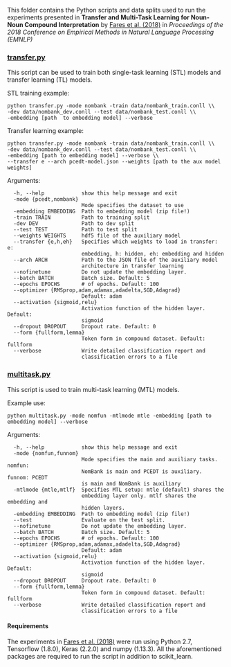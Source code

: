 This folder contains the Python scripts and data splits used to run the
experiments presented in 
__Transfer and Multi-Task Learning for Noun-Noun Compound Interpretation__
by [Fares et al. (2018)](https://arxiv.org/abs/1809.06748) in _Proceedings of
the 2018 Conference on Empirical Methods in Natural Language Processing 
(EMNLP)_


### [transfer.py](code/transfer.py)

This script can be used to train both single-task learning (STL) models and
transfer learning (TL) models.

STL training example: 
```console 
python transfer.py -mode nombank -train data/nombank_train.conll \\
-dev data/nombank_dev.conll --test data/nombank_test.conll \\ 
-embedding [path  to embedding model] --verbose
```

Transfer learning example: 
```console 
python transfer.py -mode nombank -train data/nombank_train.conll \\
-dev data/nombank_dev.conll --test data/nombank_test.conll \\ 
-embedding [path to embedding model] --verbose \\
--transfer e --arch pcedt-model.json --weights [path to the aux model weights]
```

Arguments:
```
  -h, --help            show this help message and exit
  -mode {pcedt,nombank}
                        Mode specifies the dataset to use
  -embedding EMBEDDING  Path to embedding model (zip file!)
  -train TRAIN          Path to training split
  -dev DEV              Path to dev split
  --test TEST           Path to test split
  --weights WEIGHTS     hdf5 file of the auxiliary model
  --transfer {e,h,eh}   Specifies which weights to load in transfer: e:
                        embedding, h: hidden, eh: embedding and hidden
  --arch ARCH           Path to the JSON file of the auxiliary model
                        architecture in transfer learning
  --nofinetune          Do not update the embedding layer.
  --batch BATCH         Batch size. Default: 5
  --epochs EPOCHS       # of epochs. Default: 100
  --optimizer {RMSprop,adam,adamax,adadelta,SGD,Adagrad}
                        Default: adam
  --activation {sigmoid,relu}
                        Activation function of the hidden layer. Default:
                        sigmoid
  --dropout DROPOUT     Dropout rate. Default: 0
  --form {fullform,lemma}
                        Token form in compound dataset. Default: fullform
  --verbose             Write detailed classification report and
                        classification errors to a file
```


### [multitask.py](code/multitask.py)

This script is used to train multi-task learning (MTL) models. 

Example use:

```console
python multitask.py -mode nomfun -mtlmode mtle -embedding [path to embedding model] --verbose
```
Arguments:
```
  -h, --help            show this help message and exit
  -mode {nomfun,funnom}
                        Mode specifies the main and auxiliary tasks. nomfun:
                        NomBank is main and PCEDT is auxiliary. funnom: PCEDT
                        is main and NomBank is auxiliary
  -mtlmode {mtle,mtlf}  Specifies MTL setup: mtle (default) shares the
                        embedding layer only. mtlf shares the embedding and
                        hidden layers.
  -embedding EMBEDDING  Path to embedding model (zip file!)
  --test                Evaluate on the test split.
  --nofinetune          Do not update the embedding layer.
  --batch BATCH         Batch size. Default: 5
  --epochs EPOCHS       # of epochs. Default: 100
  --optimizer {RMSprop,adam,adamax,adadelta,SGD,Adagrad}
                        Default: adam
  --activation {sigmoid,relu}
                        Activation function of the hidden layer. Default:
                        sigmoid
  --dropout DROPOUT     Dropout rate. Default: 0
  --form {fullform,lemma}
                        Token form in compound dataset. Default: fullform
  --verbose             Write detailed classification report and
                        classification errors to a file
```


#### Requirements

The experiments in [Fares et al. (2018)](https://arxiv.org/abs/1809.06748) were
run using Python 2.7, Tensorflow  (1.8.0), Keras (2.2.0) and
numpy (1.13.3). All the aforementioned packages are required to run the script
in addition to scikit_learn.

